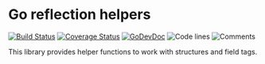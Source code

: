# Go reflection helpers

[![Build Status](https://travis-ci.org/swaggest/refl.svg?branch=master)](https://travis-ci.org/swaggest/refl)
[![Coverage Status](https://codecov.io/gh/swaggest/refl/branch/master/graph/badge.svg)](https://codecov.io/gh/swaggest/refl)
[![GoDevDoc](https://img.shields.io/badge/dev-doc-00ADD8?logo=go)](https://pkg.go.dev/github.com/swaggest/refl)
![Code lines](https://sloc.xyz/github/swaggest/refl/?category=code)
![Comments](https://sloc.xyz/github/swaggest/refl/?category=comments)

This library provides helper functions to work with structures and field tags.

